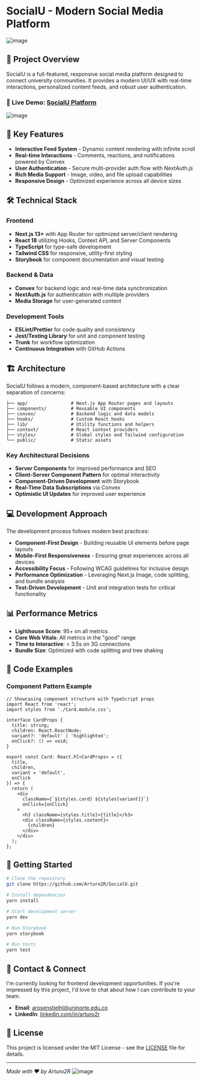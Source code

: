 # SocialU - Modern Social Media Platform

![image](https://github.com/user-attachments/assets/c11308cb-18c5-4920-922d-68e3bf528a23)


## 📱 Project Overview

SocialU is a full-featured, responsive social media platform designed to connect university communities. It provides a modern UI/UX with real-time interactions, personalized content feeds, and robust user authentication.

### 🌟 Live Demo: [SocialU Platform](https://socialu.vercel.app)
![image](https://github.com/user-attachments/assets/b2f011b6-d683-4d79-a533-0b38e123215c)


## 🚀 Key Features

- **Interactive Feed System** - Dynamic content rendering with infinite scroll
- **Real-time Interactions** - Comments, reactions, and notifications powered by Convex
- **User Authentication** - Secure multi-provider auth flow with NextAuth.js
- **Rich Media Support** - Image, video, and file upload capabilities
- **Responsive Design** - Optimized experience across all device sizes

## 🛠️ Technical Stack

### Frontend
- **Next.js 13+** with App Router for optimized server/client rendering
- **React 18** utilizing Hooks, Context API, and Server Components
- **TypeScript** for type-safe development
- **Tailwind CSS** for responsive, utility-first styling
- **Storybook** for component documentation and visual testing

### Backend & Data
- **Convex** for backend logic and real-time data synchronization
- **NextAuth.js** for authentication with multiple providers
- **Media Storage** for user-generated content

### Development Tools
- **ESLint/Prettier** for code quality and consistency
- **Jest/Testing Library** for unit and component testing
- **Trunk** for workflow optimization
- **Continuous Integration** with GitHub Actions

## 🏗️ Architecture

SocialU follows a modern, component-based architecture with a clear separation of concerns:

```
├── app/                # Next.js App Router pages and layouts
├── components/         # Reusable UI components
├── convex/             # Backend logic and data models
├── hooks/              # Custom React hooks
├── lib/                # Utility functions and helpers
├── context/            # React context providers
├── styles/             # Global styles and Tailwind configuration
└── public/             # Static assets
```

### Key Architectural Decisions

- **Server Components** for improved performance and SEO
- **Client-Server Component Pattern** for optimal interactivity
- **Component-Driven Development** with Storybook
- **Real-Time Data Subscriptions** via Convex
- **Optimistic UI Updates** for improved user experience

## 💻 Development Approach

The development process follows modern best practices:

- **Component-First Design** - Building reusable UI elements before page layouts
- **Mobile-First Responsiveness** - Ensuring great experiences across all devices
- **Accessibility Focus** - Following WCAG guidelines for inclusive design
- **Performance Optimization** - Leveraging Next.js Image, code splitting, and bundle analysis
- **Test-Driven Development** - Unit and integration tests for critical functionality

## 📊 Performance Metrics

- **Lighthouse Score**: 95+ on all metrics
- **Core Web Vitals**: All metrics in the "good" range
- **Time to Interactive**: < 3.5s on 3G connections
- **Bundle Size**: Optimized with code splitting and tree shaking

## 🧩 Code Examples

### Component Pattern Example

```tsx
// Showcasing component structure with TypeScript props
import React from 'react';
import styles from './Card.module.css';

interface CardProps {
  title: string;
  children: React.ReactNode;
  variant?: 'default' | 'highlighted';
  onClick?: () => void;
}

export const Card: React.FC<CardProps> = ({ 
  title, 
  children, 
  variant = 'default',
  onClick 
}) => {
  return (
    <div 
      className={`${styles.card} ${styles[variant]}`}
      onClick={onClick}
    >
      <h3 className={styles.title}>{title}</h3>
      <div className={styles.content}>
        {children}
      </div>
    </div>
  );
};
```

## 🚀 Getting Started

```bash
# Clone the repository
git clone https://github.com/Arturo2R/SocialU.git

# Install dependencies
yarn install

# Start development server
yarn dev

# Run Storybook
yarn storybook

# Run tests
yarn test
```

## 📱 Contact & Connect

I'm currently looking for frontend development opportunities. If you're impressed by this project, I'd love to chat about how I can contribute to your team.

- **Email**: [arosenstielhl@uninorte.edu.co](mailto:arosenstielhl@uninorte.edu.co)
- **LinkedIn**: [linkedin.com/in/arturo2r](https://linkedin.com/in/arturo2r)

## 📜 License

This project is licensed under the MIT License - see the [LICENSE](LICENSE) file for details.

---

*Made with ❤️ by Arturo2R*
![image](https://github.com/user-attachments/assets/f9f2a384-fa30-4cfe-8424-4605ac96d1a6)
